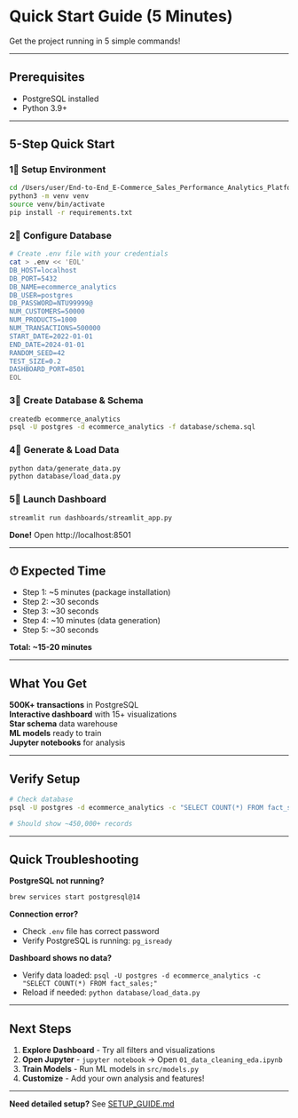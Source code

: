 #  Quick Start Guide (5 Minutes)

Get the project running in 5 simple commands!

---

## Prerequisites
- PostgreSQL installed
- Python 3.9+

---

##  5-Step Quick Start

### 1⃣ Setup Environment
```bash
cd /Users/user/End-to-End_E-Commerce_Sales_Performance_Analytics_Platform
python3 -m venv venv
source venv/bin/activate
pip install -r requirements.txt
```

### 2⃣ Configure Database
```bash
# Create .env file with your credentials
cat > .env << 'EOL'
DB_HOST=localhost
DB_PORT=5432
DB_NAME=ecommerce_analytics
DB_USER=postgres
DB_PASSWORD=NTU99999@
NUM_CUSTOMERS=50000
NUM_PRODUCTS=1000
NUM_TRANSACTIONS=500000
START_DATE=2022-01-01
END_DATE=2024-01-01
RANDOM_SEED=42
TEST_SIZE=0.2
DASHBOARD_PORT=8501
EOL
```

### 3⃣ Create Database & Schema
```bash
createdb ecommerce_analytics
psql -U postgres -d ecommerce_analytics -f database/schema.sql
```

### 4⃣ Generate & Load Data
```bash
python data/generate_data.py
python database/load_data.py
```

### 5⃣ Launch Dashboard
```bash
streamlit run dashboards/streamlit_app.py
```

**Done!** Open http://localhost:8501 

---

## ⏱ Expected Time
- Step 1: ~5 minutes (package installation)
- Step 2: ~30 seconds
- Step 3: ~30 seconds
- Step 4: ~10 minutes (data generation)
- Step 5: ~30 seconds

**Total: ~15-20 minutes**

---

##  What You Get

 **500K+ transactions** in PostgreSQL  
 **Interactive dashboard** with 15+ visualizations  
 **Star schema** data warehouse  
 **ML models** ready to train  
 **Jupyter notebooks** for analysis  

---

##  Verify Setup

```bash
# Check database
psql -U postgres -d ecommerce_analytics -c "SELECT COUNT(*) FROM fact_sales;"

# Should show ~450,000+ records
```

---

##  Quick Troubleshooting

**PostgreSQL not running?**
```bash
brew services start postgresql@14
```

**Connection error?**
- Check `.env` file has correct password
- Verify PostgreSQL is running: `pg_isready`

**Dashboard shows no data?**
- Verify data loaded: `psql -U postgres -d ecommerce_analytics -c "SELECT COUNT(*) FROM fact_sales;"`
- Reload if needed: `python database/load_data.py`

---

##  Next Steps

1. **Explore Dashboard** - Try all filters and visualizations
2. **Open Jupyter** - `jupyter notebook` → Open `01_data_cleaning_eda.ipynb`
3. **Train Models** - Run ML models in `src/models.py`
4. **Customize** - Add your own analysis and features!

---

**Need detailed setup?** See [SETUP_GUIDE.md](SETUP_GUIDE.md)


